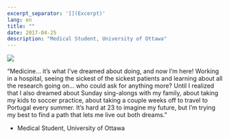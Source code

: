 ```yaml
---
excerpt_separator: '[](Excerpt)'
lang: en
title: ""
date: 2017-04-25
description: "Medical Student, University of Ottawa"
---
```


![](images/humans-of-medicine/17th-post.jpeg)

“Medicine… it’s what I’ve dreamed about doing, and now I’m here! Working in a hospital, seeing the sickest of the sickest patients and learning about all the research going on… who could ask for anything more? Until I realized that I also dreamed about Sunday sing-alongs with my family, about taking my kids to soccer practice, about taking a couple weeks off to travel to Portugal every summer. It’s hard at 23 to imagine my future, but I’m trying my best to find a path that lets me live out both dreams.” 

- Medical Student, University of Ottawa